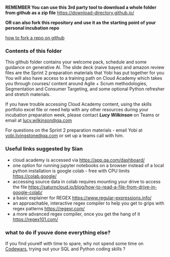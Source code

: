 **REMEMBER You can use this 3rd party tool to download a whole folder from github as a zip file**
https://download-directory.github.io/

**OR can also fork this repository and use it as the starting point of your personal incubation repo**

[how to fork a repo on github](https://docs.github.com/en/pull-requests/collaborating-with-pull-requests/working-with-forks/fork-a-repo])


### Contents of this folder

This github folder contains your welcome pack, schedule and some guidance on generative AI. 
The slide deck (naive bayes) and amazon review files are the Sprint 2 preparation materials that Yobi has put together for you 
You will also have access to a training path on Cloud Academy which takes you through courses/ content around Agile + Scrum methodologies, Segmentation and Consumer Targeting, and some optional Python refresher and stretch materials. 

If you have trouble accessing Cloud Academy content, using the skills portfolio excel file or need help with any other resources during your incubation preparation week,
 please contact ***Lucy Wilkinson*** on Teams or email at lucy.wilkinson@qa.com
 
 For questions on the Sprint 2 preparation materials - email Yobi at yobi.livingstone@qa.com or set up a teams call with him. 
 
 ### Useful links suggested by Sian 

- cloud academy is accessed via https://app.qa.com/dashboard/ 
- one option for running jupyter notebooks on a browser instead of a local python installation is google colab - free with CPU limits https://colab.google/
- accessing source data in colab requires mounting your drive to access the file https://saturncloud.io/blog/how-to-read-a-file-from-drive-in-google-colab/ 
- a basic explainer for REGEX https://www.regular-expressions.info/ 
- an approachable, interactive regex compiler to help you get to grips with regex patterns https://regexr.com/ 
- a more advanced regex compiler, once you get the hang of it https://regex101.com/ 


### what to do if youve done everything else?

If you find yourelf with time to spare, why not spend some time on [Codewars](https://www.codewars.com/), trying out your SQL and Python coding skills ? 
